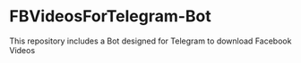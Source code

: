 # FBVideosForTelegram-Bot
This repository includes a Bot designed for Telegram to download Facebook Videos
